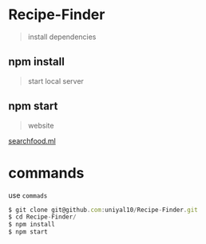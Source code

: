 # Recipe-Finder

> install dependencies
## npm install

>start local server
## npm start

> website

[searchfood.ml](http://searchfood.ml)



# commands

use `commads`

```javascript
$ git clone git@github.com:uniyal10/Recipe-Finder.git
$ cd Recipe-Finder/
$ npm install
$ npm start
```
